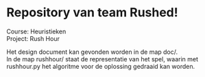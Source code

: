 Repository van team Rushed!
======
Course: Heuristieken <br>
Project: Rush Hour

Het design document kan gevonden worden in de map doc/. <br>
In de map rushhour/ staat de representatie van het spel, waarin met rushhour.py het algoritme voor de oplossing gedraaid kan worden.
